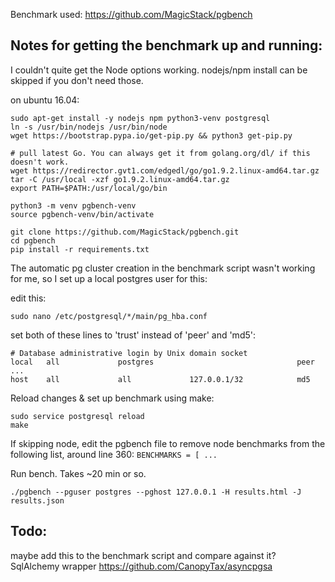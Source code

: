 


Benchmark used:
https://github.com/MagicStack/pgbench

## Notes for getting the benchmark up and running: 


I couldn't quite get the Node options working. nodejs/npm install can be skipped if you don't need those.

on ubuntu 16.04:
```shell
sudo apt-get install -y nodejs npm python3-venv postgresql
ln -s /usr/bin/nodejs /usr/bin/node
wget https://bootstrap.pypa.io/get-pip.py && python3 get-pip.py

# pull latest Go. You can always get it from golang.org/dl/ if this doesn't work.
wget https://redirector.gvt1.com/edgedl/go/go1.9.2.linux-amd64.tar.gz
tar -C /usr/local -xzf go1.9.2.linux-amd64.tar.gz
export PATH=$PATH:/usr/local/go/bin

python3 -m venv pgbench-venv
source pgbench-venv/bin/activate

git clone https://github.com/MagicStack/pgbench.git
cd pgbench
pip install -r requirements.txt
```

The automatic pg cluster creation in the benchmark script wasn't working for me, so I set up a local postgres user for this:

edit this:
```shell
sudo nano /etc/postgresql/*/main/pg_hba.conf
```

set both of these lines  to 'trust' instead of 'peer' and 'md5':
```
# Database administrative login by Unix domain socket
local   all             postgres                                peer
...
host    all             all             127.0.0.1/32            md5
```

Reload changes & set up benchmark using make:
```shell
sudo service postgresql reload
make
```

If skipping node, edit the pgbench file to remove node benchmarks from the following list, around line 360:
`BENCHMARKS = [ ... `

Run bench. Takes ~20 min or so. 
```shell
./pgbench --pguser postgres --pghost 127.0.0.1 -H results.html -J results.json
```


## Todo: 
maybe add this to the benchmark script and compare against it? 
SqlAlchemy wrapper
https://github.com/CanopyTax/asyncpgsa